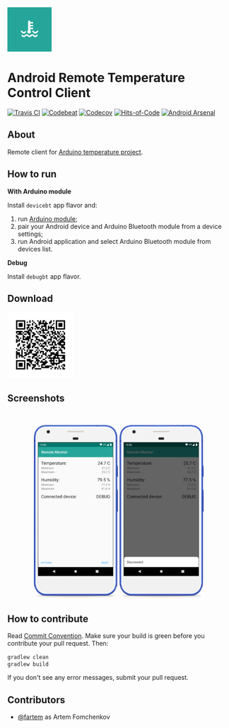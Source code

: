 <img src="media/logo/ic_app.png" height="100px" />

Android Remote Temperature Control Client
=============

[![Travis CI](https://img.shields.io/travis/fartem/android-remote-temperature-control-client)](https://travis-ci.org/fartem/android-remote-temperature-control-client)
[![Codebeat](https://codebeat.co/badges/18d9fcff-7f58-4b78-943e-47bc4d091238)](https://codebeat.co/projects/github-com-fartem-android-remote-temperature-control-client-master)
[![Codecov](https://img.shields.io/codecov/c/github/fartem/android-remote-temperature-control-client)](https://codecov.io/gh/fartem/android-remote-temperature-control-client)
[![Hits-of-Code](https://hitsofcode.com/github/fartem/android-remote-temperature-control-client)](https://hitsofcode.com/view/github/fartem/android-remote-temperature-control-client)
[![Android Arsenal](https://img.shields.io/badge/Android%20Arsenal-Android%20Home%20Control%20Client-brightgreen.svg?style=flat)](https://android-arsenal.com/details/3/7943)

About
-------------

Remote client for [Arduino temperature project](https://github.com/fartem/arduino-temperature-control).

How to run
-------------

__With Arduino module__

Install `devicebt` app flavor and:

1. run [Arduino module](https://github.com/fartem/arduino-temperature-control);
2. pair your Android device and Arduino Bluetooth module from a device settings;
3. run Android application and select Arduino Bluetooth module from devices list.

__Debug__

Install `debugbt` app flavor.

Download
-------------

<img src="media/qrcodes/github_download.png" height="150px" />

Screenshots
-------------

<br/>
<p align="center">
  <img src="media/screenshots/screenshot_01.png" width="190" />
  <img src="media/screenshots/screenshot_02.png" width="190" />
</p>

How to contribute
-------------

Read [Commit Convention](https://github.com/fartem/repository-rules/blob/master/commit-convention/COMMIT_CONVENTION.md). Make sure your build is green before you contribute your pull request. Then:

```shell
gradlew clean
gradlew build
```

If you don't see any error messages, submit your pull request.

Contributors
-------------

* [@fartem](https://github.com/fartem) as Artem Fomchenkov
